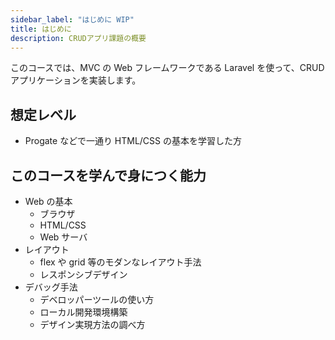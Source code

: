 ```yaml
---
sidebar_label: "はじめに WIP"
title: はじめに
description: CRUDアプリ課題の概要
---
```


このコースでは、MVC の Web フレームワークである Laravel を使って、CRUD アプリケーションを実装します。

## 想定レベル

- Progate などで一通り HTML/CSS の基本を学習した方

## このコースを学んで身につく能力

- Web の基本
  - ブラウザ
  - HTML/CSS
  - Web サーバ
- レイアウト
  - flex や grid 等のモダンなレイアウト手法
  - レスポンシブデザイン
- デバッグ手法
  - デベロッパーツールの使い方
  - ローカル開発環境構築
  - デザイン実現方法の調べ方
